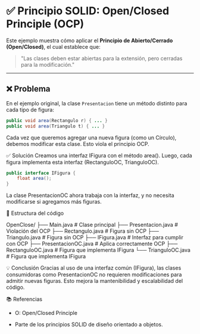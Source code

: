 # ✅ Principio SOLID: Open/Closed Principle (OCP)

Este ejemplo muestra cómo aplicar el **Principio de Abierto/Cerrado (Open/Closed)**, el cual establece que:

> "Las clases deben estar abiertas para la extensión, pero cerradas para la modificación."

---

## ❌ Problema

En el ejemplo original, la clase `Presentacion` tiene un método distinto para cada tipo de figura:

```java
public void area(Rectangulo r) { ... }
public void area(Triangulo t) { ... }
```

Cada vez que queremos agregar una nueva figura (como un Círculo), debemos modificar esta clase. Esto viola el principio OCP.

✅ Solución
Creamos una interfaz IFigura con el método area(). Luego, cada figura implementa esta interfaz (RectanguloOC, TrianguloOC).

```java
public interface IFigura {
    float area();
}
```
La clase PresentacionOC ahora trabaja con la interfaz, y no necesita modificarse si agregamos más figuras.

🧩 Estructura del código

OpenClose/
├── Main.java                  # Clase principal
├── Presentacion.java          # Violación del OCP
├── Rectangulo.java            # Figura sin OCP
├── Triangulo.java             # Figura sin OCP
├── IFigura.java               # Interfaz para cumplir con OCP
├── PresentacionOC.java        # Aplica correctamente OCP
├── RectanguloOC.java          # Figura que implementa IFigura
└── TrianguloOC.java           # Figura que implementa IFigura

💡 Conclusión
Gracias al uso de una interfaz común (IFigura), las clases consumidoras como PresentacionOC no requieren modificaciones para admitir nuevas figuras. Esto mejora la mantenibilidad y escalabilidad del código.


📚 Referencias
 - O: Open/Closed Principle

 - Parte de los principios SOLID de diseño orientado a objetos.